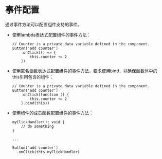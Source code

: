 # 事件配置

通过事件方法可以配置组件支持的事件。


- 使用lambda表达式配置组件的事件方法：
  ```
  // Counter is a private data variable defined in the component.
  Button('add counter')
      .onClick(() => {
          this.counter += 2
      })
  ```


- 使用匿名函数表达式配置组件的事件方法，要求使用bind，以确保函数体中的this引用包含的组件：
  ```
  // Counter is a private data variable defined in the component.
  Button('add counter')
      .onClick(function () {
          this.counter += 2
      }.bind(this))
  ```


- 使用组件的成员函数配置组件的事件方法：
  ```
  myClickHandler(): void {
      // do something
  }
  
  ...
  
  Button('add counter')
    .onClick(this.myClickHandler)
  ```
